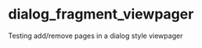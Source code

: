 dialog_fragment_viewpager
=========================

Testing add/remove pages in a dialog style viewpager
